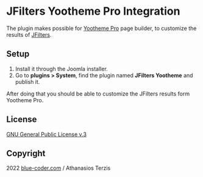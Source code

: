 # JFilters Yootheme Pro Integration

The plugin makes possible for [Yootheme Pro](https://yootheme.com/page-builder) page builder, to customize the results of [JFilters](https://blue-coder.com/jfilters).

## Setup 
1. Install it through the Joomla installer.
2. Go to **plugins > System**, find the plugin named **JFilters Yootheme** and publish it.

After doing that you should be able to customize the JFilters results form Yootheme Pro.

## License
[GNU General Public License v.3](https://www.gnu.org/licenses/gpl-3.0.en.html)

## Copyright
2022 [blue-coder.com](https://blue-coder.com/) / Athanasios Terzis
